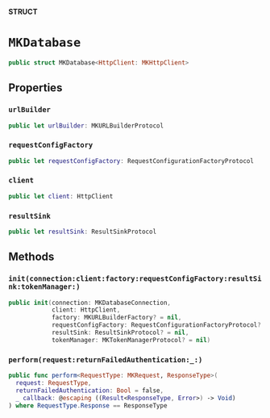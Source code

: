 **STRUCT**

# `MKDatabase`

```swift
public struct MKDatabase<HttpClient: MKHttpClient>
```

## Properties
### `urlBuilder`

```swift
public let urlBuilder: MKURLBuilderProtocol
```

### `requestConfigFactory`

```swift
public let requestConfigFactory: RequestConfigurationFactoryProtocol
```

### `client`

```swift
public let client: HttpClient
```

### `resultSink`

```swift
public let resultSink: ResultSinkProtocol
```

## Methods
### `init(connection:client:factory:requestConfigFactory:resultSink:tokenManager:)`

```swift
public init(connection: MKDatabaseConnection,
            client: HttpClient,
            factory: MKURLBuilderFactory? = nil,
            requestConfigFactory: RequestConfigurationFactoryProtocol? = nil,
            resultSink: ResultSinkProtocol? = nil,
            tokenManager: MKTokenManagerProtocol? = nil)
```

### `perform(request:returnFailedAuthentication:_:)`

```swift
public func perform<RequestType: MKRequest, ResponseType>(
  request: RequestType,
  returnFailedAuthentication: Bool = false,
  _ callback: @escaping ((Result<ResponseType, Error>) -> Void)
) where RequestType.Response == ResponseType
```
